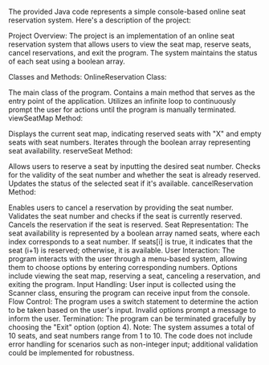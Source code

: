 The provided Java code represents a simple console-based online seat reservation system. Here's a description of the project:

Project Overview:
The project is an implementation of an online seat reservation system that allows users to view the seat map, reserve seats, cancel reservations, and exit the program. The system maintains the status of each seat using a boolean array.

Classes and Methods:
OnlineReservation Class:

The main class of the program.
Contains a main method that serves as the entry point of the application.
Utilizes an infinite loop to continuously prompt the user for actions until the program is manually terminated.
viewSeatMap Method:

Displays the current seat map, indicating reserved seats with "X" and empty seats with seat numbers.
Iterates through the boolean array representing seat availability.
reserveSeat Method:

Allows users to reserve a seat by inputting the desired seat number.
Checks for the validity of the seat number and whether the seat is already reserved.
Updates the status of the selected seat if it's available.
cancelReservation Method:

Enables users to cancel a reservation by providing the seat number.
Validates the seat number and checks if the seat is currently reserved.
Cancels the reservation if the seat is reserved.
Seat Representation:
The seat availability is represented by a boolean array named seats, where each index corresponds to a seat number.
If seats[i] is true, it indicates that the seat (i+1) is reserved; otherwise, it is available.
User Interaction:
The program interacts with the user through a menu-based system, allowing them to choose options by entering corresponding numbers.
Options include viewing the seat map, reserving a seat, canceling a reservation, and exiting the program.
Input Handling:
User input is collected using the Scanner class, ensuring the program can receive input from the console.
Flow Control:
The program uses a switch statement to determine the action to be taken based on the user's input.
Invalid options prompt a message to inform the user.
Termination:
The program can be terminated gracefully by choosing the "Exit" option (option 4).
Note:
The system assumes a total of 10 seats, and seat numbers range from 1 to 10.
The code does not include error handling for scenarios such as non-integer input; additional validation could be implemented for robustness.





